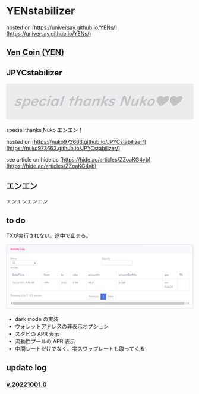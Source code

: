 # YENstabilizer

hosted on [https://universay.github.io/YENs/](https://universay.github.io/YENs/)

## [Yen Coin (YEN)](https://info.quickswap.exchange/#/token/0xa874a3082d232e517654da2ce89374d556d339c4)


## JPYCstabilizer

![](img/nukonuko.png)

special thanks Nuko エンエン！

hosted on [https://nuko973663.github.io/JPYCstabilizer/](https://nuko973663.github.io/JPYCstabilizer/)

see article on hide.ac [https://hide.ac/articles/ZZoaKG4yb](https://hide.ac/articles/ZZoaKG4yb)

## エンエン

エンエンエンエン

## to do

TXが実行されない。途中で止まる。

![](img/txYEN.png)

- dark mode の実装
- ウォレットアドレスの非表示オプション
- スタビの APR 表示
- 流動性プールの APR 表示
- 中間レートだけでなく、実スワップレートも取ってくる

## update log

### [v.20221001.0]()
